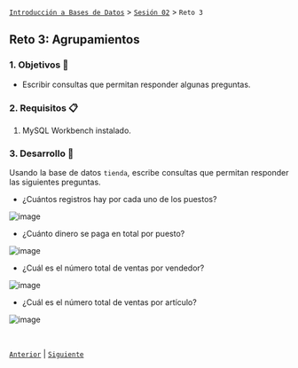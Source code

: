 [`Introducción a Bases de Datos`](../../README.md) > [`Sesión 02`](../Readme.md) > `Reto 3`
	
## Reto 3: Agrupamientos

<div style="text-align: justify;">

### 1. Objetivos :dart:

- Escribir consultas que permitan responder algunas preguntas.

### 2. Requisitos :clipboard:

1. MySQL Workbench instalado.

### 3. Desarrollo :rocket:

Usando la base de datos `tienda`, escribe consultas que permitan responder las siguientes preguntas.

	

- ¿Cuántos registros hay por cada uno de los puestos?



![image](https://user-images.githubusercontent.com/104279978/194442737-beacfc82-246d-4880-9e47-e7784fc9b355.png)


	
- ¿Cuánto dinero se paga en total por puesto?




![image](https://user-images.githubusercontent.com/104279978/194443079-662d939c-49e3-40aa-8d6f-49cb57bb3d70.png)


- ¿Cuál es el número total de ventas por vendedor?

	


![image](https://user-images.githubusercontent.com/104279978/194443968-1a6361f7-b67a-4823-b72e-c3ae3e9dd033.png)



- ¿Cuál es el número total de ventas por artículo?
	
	


![image](https://user-images.githubusercontent.com/104279978/194444355-b80786e0-62c3-42a6-b00a-e74008642cdf.png)


<br/>

[`Anterior`](../Ejemplo-03/Readme.md) | [`Siguiente`](../Readme.md)         

</div>
